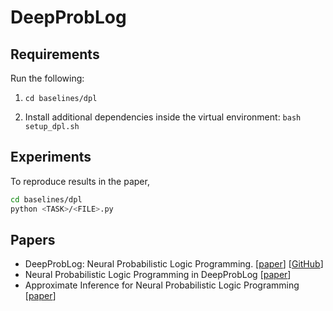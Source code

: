 # DeepProbLog

## Requirements
Run the following:

1. `cd baselines/dpl`

2. Install additional dependencies inside the virtual environment: `bash setup_dpl.sh`

## Experiments
To reproduce results in the paper,
```bash
cd baselines/dpl
python <TASK>/<FILE>.py
```

## Papers
* DeepProbLog: Neural Probabilistic Logic Programming. [[paper](https://papers.nips.cc/paper/2018/hash/dc5d637ed5e62c36ecb73b654b05ba2a-Abstract.html)] [[GitHub](https://github.com/ML-KULeuven/deepproblog)]
* Neural Probabilistic Logic Programming in DeepProbLog [[paper](https://www.sciencedirect.com/science/article/abs/pii/S0004370221000552)]
* Approximate Inference for Neural Probabilistic Logic Programming [[paper](https://proceedings.kr.org/2021/45/)]